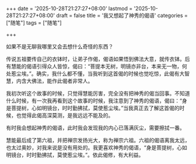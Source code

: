 +++
date = '2025-10-28T21:27:27+08:00'
lastmod = '2025-10-28T21:27:27+08:00'
draft = false
title = '我又想起了神秀的偈语'
categories = ["随笔"]
tags = ["随笔"]

+++

如果不是无聊我哪里又会去想什么奇怪的东西？

传说五祖要传自己的衣钵时，让弟子作偈，偈语如果悟到佛法大意，就传衣钵。后有慧能的偈语引得众人皆惊，偈曰：“菩提本无树，明镜亦非台，本来无一物，何处惹尘埃。”。确实，我什么都不懂，当我听到这首偈的时候也觉吃惊，此偈有大智慧，内含大佛法，能作此偈者非常人。

我初次听这个故事的时候，只觉得慧能厉害，完全没有把神秀的偈当回事。不知道什么时候，有一次我再看到这个故事的时候，我注意到了神秀的偈语，偈曰：“身是菩提树，心如明镜台，时时勤拂拭，莫使惹尘埃。”当我真正去了解这首偈的时候，也觉得此偈高深莫测，是我远远不能及的。

有时我会想起神秀的偈语，此时我会发现我的内心已落满灰尘，需要擦拭一番。

慧能最后成了第六祖，并把禅宗发扬光大，称为禅宗六祖。六祖的偈语离我太远，也太过奥妙，对我来说是没有用处的。我更喜欢神秀的偈语，“身是菩提树，心如明镜台，时时勤拂拭，莫使惹尘埃。”。依此偈修，有大利益。
